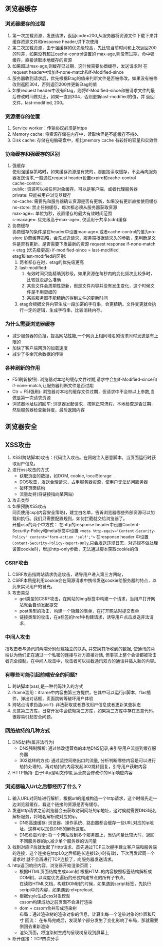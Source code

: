 ## 浏览器缓存
### 浏览器缓存的过程
1. 第一次加载资源，发送请求，返回code=200,从服务器将资源文件下载下来并缓存资源文件和response header,供下次使用
2. 第二次加载资源，由于强缓存的优先级较高，先比较当前时间和上次返回200的时差，如果没有超过cache-control设置的
    max-age,则没有过期，命中强缓存，直接读取本地缓存的资源
3. 如果超过max-age,则缓存已过期，这时候需要协商缓存，发送请求时 在request header中增加if-none-match和if-Modified-since
4. 服务器收到请求后，优先根据Etag的值来判断文件是否被修改，如果没有被修改则返回304，否则返回200并更新Etag的值
5. 如果request header中没有Etag，则将if-Modified-since和被请求文件的最后修改时间做对比，如果一直则304，否则更新last-modified的值，并
返回文件，last-modified, 200。

### 资源缓存的位置
1. Service worker：传输协议必须是https
2. Memory cache: 将资源存储在内存中，读取快但是不能缓存不持久
3. Disk cache: 存储在电脑硬盘中，相比memory cache 有较好的容量和实效性

### 协商缓存和强缓存的区别
1. 强缓存  
   使用强缓存策略时，如果缓存资源是有效的，则直接读取缓存，不会再向服务器发送请求,一般通过request header设置expire和cache-control  
   cache-control:  
       public:  资源可以被任何对象缓存，可以是客户端，或者代理服务器  
       private: 只能被用户浏览器缓存  
       no-cache: 需要先和服务器确认资源是否有更新，如果没有更新直接使用缓存  
       no-store: 禁止任何缓存，每次都必须从服务器获取资源  
       max-age=: 单位为秒，设置缓存的最大有效时间范围  
       s-maxage=: 优先级高于max-age=, 仅适用于共享(cdn)缓存
2. 协商缓存  
   协商缓存的条件是在header中设置max-age=.或者cache-control的值为no-store
   协商缓存策略，会先发送请求，服务端根据请求头的参数，来判断是文件是否有更新，是否需要下发最新的资源
   request          response
   if-none-match = etag (优先级更高)
   if-modified-since = last-modified  
   etag和last-modified的区别:  
   1. 两者都存在时，etag的优先级更高
   2. last-modified:   
      1. 有效时间只能精确到秒级，如果资源在每秒内的变化频次比较多时，比较就没那么准确
      2. 某些文件会周期性更新，但是文件内容并没有发生变化，这个时候文件是不用更细的
      3. 某些服务器不能精确的得到文件的更新时间
   3. etag会根据文件内容生成一段加密的字符串，会更精确。文件变更就会执行一定的逻辑，生成字符串，比较消耗内存。
   
   
### 为什么需要浏览器缓存
   - 减少服务器的负担，提高网站性能,一个网页上相同域名的请求同时发送是有上限的
   - 加快了客户端网页的加载速度
   - 减少了多余冗余数据的传输
### 各种刷新的作用
   - F5(刷新按钮): 浏览器对本地的缓存文件过期,请求中会加if-Modified-since和if-none-match,让服务器判断文件是否过期
   - Ctr + F5(强刷): 浏览器对本地的缓存文件过期，但请求中不会带以上参数,当做是第一次请求资源
   - 浏览器地址栏的回车:  浏览器发起请求，按照正常流程，本地检查是否过期，然后服务器检查新鲜度，最后返回内容

## 浏览器安全
## XSS攻击
  1. XSS(跨站脚本)攻击：代码注入攻击。在网站注入恶意脚本，当页面运行时获取用户信息。
  2. 进行xss攻击的方式 
     - 获取页面的数据，如DOM, cookie, localStorage
     - DOS攻击，发送合理请求，占用服务器资源，使用户无法访问服务器
     - 破坏页面结构
     - 流量劫持(将链接指向某网站)
  3. 攻击类型
  4. 如果预防XSS攻击  
    网页使用csp(内容安全策略)，建立白名单，告诉浏览器哪些外部资源可以加载和执行。我们只需要配置规则，如何拦截就交给浏览器了。  
    开启csp的两个中方式： 在http的response header中设置Content-Security-Policy和meta标签中设置
     `<meta http-equiv="Content-Security-Policy" content="form-action 'self';">`
     在response header 中设置`Content-Security-Policy-Report-Only`,只会发送违规日志，对违规不做处理  
     设置cookie时，增加http-only参数，无法通过脚本获取cookie的值
     
### CSRF攻击
   1. CSRF攻击指跨站请求伪造攻击，诱导用户进入第三方网站，
   2. CSRF本质是利用cookie会在同源请求中携带发送cookie给服务器的特点，以此来实现用户的冒充。
   3. 攻击类型
      - get类型的CSRF攻击，在网站的img标签中构建一个请求，当用户打开网站就会自动发起提交
      - post类型的攻击，构建一个隐藏的表单，在打开网站时提交表单
      - 链接类型的攻击，在a标签的href中构建请求，诱导用户点击发送非法请求。

### 中间人攻击
指攻击者与通讯的两端分别创建独⽴的联系, 并交换其所收到的数据, 使通讯的两端认为他们正在通过⼀个私密的连接与对⽅直接对话, 但事实上整个会话都被攻击者完全控制。在中间⼈攻击中，攻击者可以拦截通讯双⽅的通话并插⼊新的内容。

### 有哪些可能引起前端安全的问题?
   1. 跨站脚本(xss),是一种代码注入的方式
   2. iframe滥用：iframe中内容由第三方提供，在其中可以运行js脚本，flas插件，弹出对话框，页面跳转等破坏用户体验
   3. 跨站点请求伪造(csrf): 非法获取或者篡改用户信息或者更新某些状态
   4. 恶意第三方库，日常开发中会依赖第三方库，如果第三方库中存在恶意代码，很容易引起安全问题。

### 网络劫持的几种方式
   1. DNS劫持(属非法行为)
      - DNS强制解析: 通过修改运营商的本地DNS记录,来引导用户流量到缓存服务器
      - 302跳转的方式: 通过监控网络出口的流量, 分析判断哪些内容是可以进行劫持处理的，再对劫持的内容发起302跳转回复，引导用户获取内容
   2. HTTP劫持: 由于http是明文传输,运营商会修改你的http响应内容

### 浏览器输入Url之后都经历了什么？
1. 输入URL对网址进行解析，根据url的组成构造一个http请求，这个时候先走一边浏览器缓存，看这个链接的资源是否有缓存。
2. 发送http请求之前浏览器会去获取访问网址的ip地址，这时候就需要DNS域名解析服务，将域名解析成对应的ip。
    + DNS高速缓存: 浏览器、操作系统、路由器都会缓存一些URL对应的ip地址，这样可以加快DNS的解析速度。
    + DNS负载均衡: 将一个网站放到多个服务器上，当访问量比较大时，返回不同服务器的ip,减少单个服务器的访问量
3. 找到对应IP后就发起了Http请求，首先通过TCP三次握手建立客户端和服务端的连接，这个连接在http1.0之后都是长连接(2小时有效)，下次再发起同一个请求时
就不会再进行TCP连接了，向服务器发送请求。
4. http返回响应内容，浏览器开始渲染页面；
    + 根据HTML页面结构生成dom树
      根据HTML的内容按照标签结构解析成DOM树，以深度优先遍历的形式构建节点的所有子节点。  
      在读取HTML文档，构建DOM树的时候，如果遇到script标签，先执行script中的内容，如果遇到rel=preload,
    + 根据style生成css对象模型  
      cssom构建成功之前页面不会进行渲染
    + dom + cssom合并形成渲染树  
      布局：通过渲染树的渲染对象的信息，计算出每一个渲染对象的位置和尺寸
      回流： 在布局完成后，发现某个部分发生了变化影响了布局，那就需要倒回去重新渲染
    + 渲染页面，将渲染树生成的呈现树呈现到屏幕上
5. 断开连接：TCP四次分手

























    
